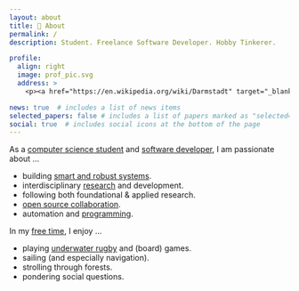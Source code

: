 ```yaml
---
layout: about
title: 👋 About
permalink: /
description: Student. Freelance Software Developer. Hobby Tinkerer.

profile:
  align: right
  image: prof_pic.svg
  address: >
    <p><a href="https://en.wikipedia.org/wiki/Darmstadt" target="_blank">Darmstadt, Germany</a></p>

news: true  # includes a list of news items
selected_papers: false # includes a list of papers marked as "selected={true}"
social: true  # includes social icons at the bottom of the page
---
```


As a <u>computer science student</u> and <u>software developer</u>, I am passionate about …

- building [smart and robust systems](robotic_sailing).
- interdisciplinary [research](publications) and development.
- following both foundational & applied research.
- [open source collaboration](bio#open-source-contributions).
- automation and [programming](projects).

In my <u>free time</u>, I enjoy …

- playing [underwater rugby](https://en.wikipedia.org/wiki/Underwater_rugby) and (board) games.
- sailing (and especially navigation).
- strolling through forests.<!--🌳-->
- pondering social questions.
